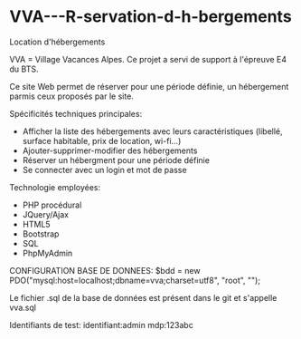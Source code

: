 # VVA---R-servation-d-h-bergements
Location d'hébergements

VVA = Village Vacances Alpes. Ce projet a servi de support à l'épreuve E4 du BTS.

Ce site Web permet de réserver pour une période définie, un hébergement parmis ceux proposés par le site.

Spécificités techniques principales:
- Afficher la liste des hébergements avec leurs caractéristiques (libellé, surface habitable, prix de location, wi-fi...)
- Ajouter-supprimer-modifier des hébergements
- Réserver un hébergment pour une période définie
- Se connecter avec un login et mot de passe

Technologie employées:
- PHP procédural
- JQuery/Ajax
- HTML5
- Bootstrap
- SQL 
- PhpMyAdmin

CONFIGURATION BASE DE DONNEES: 
$bdd = new PDO("mysql:host=localhost;dbname=vva;charset=utf8", "root", "");

Le fichier .sql de la base de données est présent dans le git et s'appelle vva.sql

Identifiants de test:
identifiant:admin
mdp:123abc
